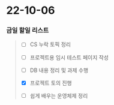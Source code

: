 # 22-10-06
### 금일 할일 리스트

> - [ ] CS 누락 토픽 정리
>
> - [ ] 프로젝트용 임시 테스트 페이지 작성
>
> - [ ] DB 내용 정리 및 과제 수행
>
> - [x] 프로젝트 토의 진행
>
> - [ ] 쉽게 배우는 운영체제 정리 